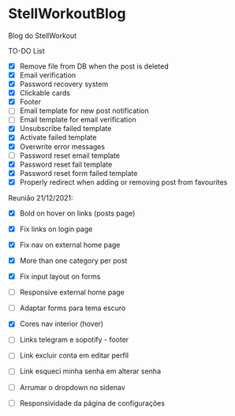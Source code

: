 # StellWorkoutBlog
Blog do StellWorkout

TO-DO List

- [x] Remove file from DB when the post is deleted
- [x] Email verification
- [x] Password recovery system
- [x] Clickable cards
- [x] Footer
- [ ] Email template for new post notification
- [ ] Email template for email verification
- [x] Unsubscribe failed template
- [x] Activate failed template
- [x] Overwrite error messages
- [ ] Password reset email template
- [x] Password reset fail template
- [x] Password reset form failed template
- [x] Properly redirect when adding or removing post from favourites

Reunião 21/12/2021:
- [x] Bold on hover on links (posts page)
- [x] Fix links on login page
- [x] Fix nav on external home page
- [x] More than one category per post
- [x] Fix input layout on forms
- [ ] Responsive external home page

- [ ] Adaptar forms para tema escuro

- [x] Cores nav interior (hover)

- [ ] Links telegram e sopotify - footer

- [ ] Link excluir conta em editar perfil
- [ ] Link esqueci minha senha em alterar senha
- [ ] Arrumar o dropdown no sidenav
- [ ] Responsividade da página de configurações
